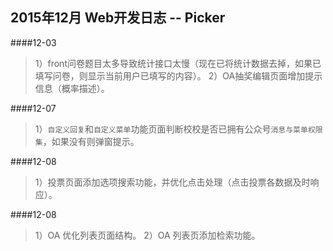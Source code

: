 ## 2015年12月 Web开发日志 -- Picker

####12-03
>1）front问卷题目太多导致统计接口太慢（现在已将统计数据去掉，如果已填写问卷，则显示当前用户已填写的内容）。
>2）OA抽奖编辑页面增加提示信息（概率描述）。

####12-07
>1）`自定义回复`和`自定义菜单`功能页面判断校校是否已拥有公众号`消息与菜单权限集`，如果没有则弹窗提示。

####12-08
>1）投票页面添加选项搜索功能，并优化点击处理（点击投票各数据及时响应）。

####12-08
>1）OA 优化列表页面结构。
>2）OA 列表页添加检索功能。